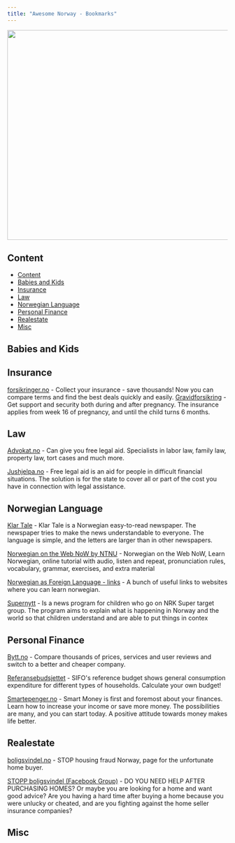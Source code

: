 ```yaml
---
title: "Awesome Norway - Bookmarks"
---
```



<div style={{textAlign: 'center'}}>
  <img style={{boxShadow: '10px 10px 10px #888888'}} width="1000" height="480" src="https://images.unsplash.com/photo-1505731324189-3d0afbeafcbf?ixid=MXwxMjA3fDB8MHxwaG90by1wYWdlfHx8fGVufDB8fHw%3D&ixlib=rb-1.2.1&auto=format&fit=crop&w=2396&q=80" />
</div>

## Content
- [Content](#content)
- [Babies and Kids](#babies-and-kids)
- [Insurance](#insurance)
- [Law](#law)
- [Norwegian Language](#norwegian-language)
- [Personal Finance](#personal-finance)
- [Realestate](#realestate)
- [Misc](#misc)

## Babies and Kids


## Insurance

[forsikringer.no](https://forsikringer.no/) - Collect your insurance - save thousands! Now you can compare terms and find the best deals quickly and easily.
[Gravidforsikring](https://www.if.no/privat/forsikring/personforsikring/gravidforsikring) - Get support and security both during and after pregnancy. The insurance applies from week 16 of pregnancy, and until the child turns 6 months.

## Law

[Advokat.no](https://advokat.no/) - Can give you free legal aid. Specialists in labor law, family law, property law, tort cases and much more.

[Jushjelpa.no](https://jushjelpa.no/) - Free legal aid is an aid for people in difficult financial situations. The solution is for the state to cover all or part of the cost you have in connection with legal assistance.


## Norwegian Language

[Klar Tale](https://www.klartale.no/) - Klar Tale is a Norwegian easy-to-read newspaper. The newspaper tries to make the news understandable to everyone. The language is simple, and the letters are larger than in other newspapers.

[Norwegian on the Web NoW by NTNU](https://www.ntnu.edu/now) - Norwegian on the Web NoW, Learn Norwegian, online tutorial with audio, listen and repeat, pronunciation rules, vocabulary, grammar, exercises, and extra material 

[Norwegian as Foreign Language - links](https://www.moava.org/index.php?pageID=213) - A bunch of useful links to websites where you can learn norwegian.

[Supernytt](https://nrksuper.no/serie/supernytt) - Is a news program for children who go on NRK Super target group. The program aims to explain what is happening in Norway and the world so that children understand and are able to put things in contex


## Personal Finance

[Bytt.no](https://www.bytt.no/) - Compare thousands of prices, services and user reviews and switch to a better and cheaper company.


[Referansebudsjettet](https://www.oslomet.no/om/sifo/referansebudsjettet) - SIFO's reference budget shows general consumption expenditure for different types of households. Calculate your own budget! 

[Smartepenger.no](https://www.smartepenger.no/) - Smart Money is first and foremost about your finances. Learn how to increase your income or save more money. The possibilities are many, and you can start today. A positive attitude towards money makes life better.


## Realestate

[boligsvindel.no](https://www.boligsvindel.no/?) - STOP housing fraud Norway, page for the unfortunate home buyer.

[STOPP boligsvindel (Facebook Group)](https://www.facebook.com/groups/524393837627552) - DO YOU NEED HELP AFTER PURCHASING HOMES? Or maybe you are looking for a home and want good advice? Are you having a hard time after buying a home because you were unlucky or cheated, and are you fighting against the home seller insurance companies?



## Misc




